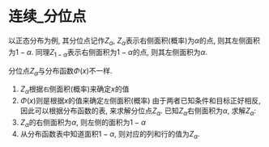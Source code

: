 # 连续_分位点

以正态分布为例, 其分位点记作$Z_\alpha$, $Z_\alpha$表示右侧面积(概率)为$\alpha$的点, 则其左侧面积为$1-\alpha$.
同理$Z_{1-\alpha}$表示右侧面积为$1-\alpha$的点, 则其左侧面积为$\alpha$.

分位点$Z_\alpha$与分布函数$\Phi(x)$不一样.
1. $Z_\alpha$根据`右`侧面积(概率)来确定$x$的值
2. $\Phi(x)$则是根据$x$的值来确定`左`侧面积(概率)
由于两者已知条件和目标正好相反, 因此可以根据分布函数的表, 来求解分位点$Z_\alpha$. 已知$Z_\alpha$右侧面积为$\alpha$, 求解$Z_\alpha$:
1. $Z_\alpha$的右侧面积为$\alpha$, 则左侧的面积为$1-\alpha$
2. 从分布函数表中知道面积$1-\alpha$, 则对应的列和行的值为$Z_\alpha$.
